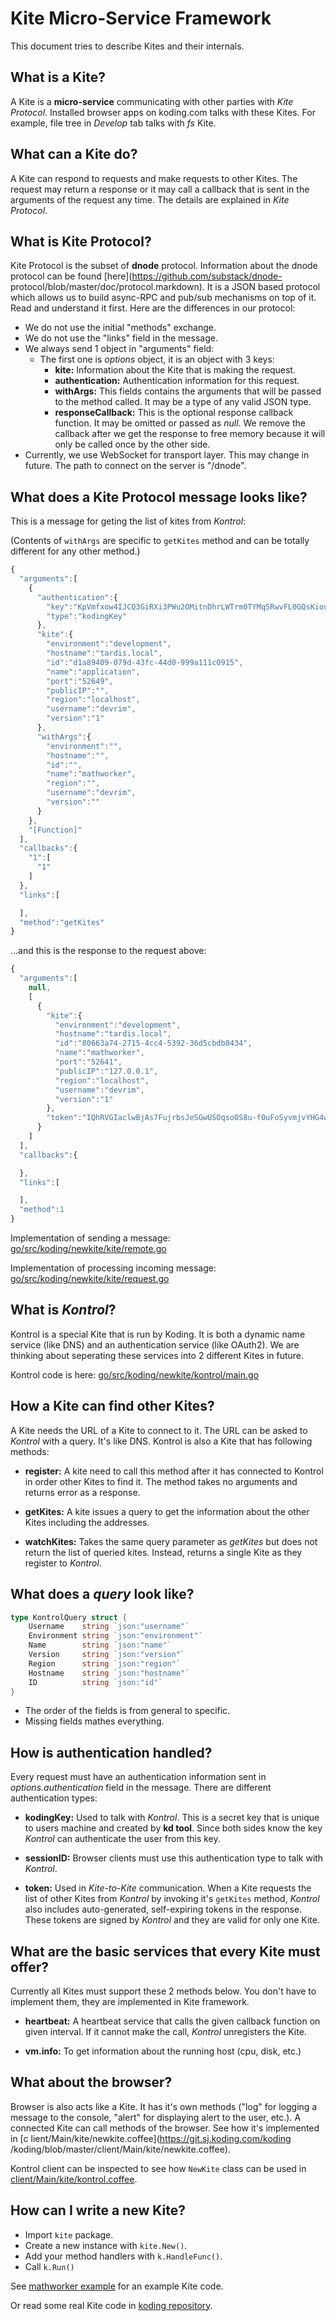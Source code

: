 Kite Micro-Service Framework
============================

This document tries to describe Kites and their internals.

What is a Kite?
---------------

A Kite is a **micro-service** communicating with other parties with *Kite Protocol*.
Installed browser apps on koding.com talks with these Kites. For example, file tree in
*Develop* tab talks with *fs* Kite.

What can a Kite do?
-------------------

A Kite can respond to requests and make requests to other Kites. The request
may return a response or it may call a callback that is sent in the arguments
of the request any time. The details are explained in *Kite Protocol*.

What is Kite Protocol?
----------------------

Kite Protocol is the subset of **dnode** protocol. Information about the dnode
protocol can be found [here](https://github.com/substack/dnode-
protocol/blob/master/doc/protocol.markdown). It is a JSON based protocol which
allows us to build async-RPC and pub/sub mechanisms on top of it. Read and
understand it first. Here are the differences in our protocol:

* We do not use the initial "methods" exchange.
* We do not use the "links" field in the message.
* We always send 1 object in "arguments" field:
    * The first one is *options* object, it is an object with 3 keys:
        * **kite:** Information about the Kite that is making the request.
        * **authentication:** Authentication information for this request.
        * **withArgs:** This fields contains the arguments that will be passed to the method called. It may be a type of any valid JSON type.
        * **responseCallback:** This is the optional response callback function. It may be omitted or passed as *null*. We remove the callback after we get the response to free memory because it will only be called once by the other side.
* Currently, we use WebSocket for transport layer. This may change in future. The path to connect on the server is "/dnode".


What does a Kite Protocol message looks like?
---------------------------------------------

This is a message for geting the list of kites from *Kontrol*:

(Contents of `withArgs` are specific to `getKites` method and can be totally different for any other method.)

```js
{
  "arguments":[
    {
      "authentication":{
        "key":"KpVmfxow4IJCQ3GiRXi3PWu2OMitnDhrLWTrm0TYMqSRwvFL0GQsKiouBL889Iu9",
        "type":"kodingKey"
      },
      "kite":{
        "environment":"development",
        "hostname":"tardis.local",
        "id":"d1a89409-079d-43fc-44d0-999a111c0915",
        "name":"application",
        "port":"52649",
        "publicIP":"",
        "region":"localhost",
        "username":"devrim",
        "version":"1"
      },
      "withArgs":{
        "environment":"",
        "hostname":"",
        "id":"",
        "name":"mathworker",
        "region":"",
        "username":"devrim",
        "version":""
      }
    },
    "[Function]"
  ],
  "callbacks":{
    "1":[
      "1"
    ]
  },
  "links":[

  ],
  "method":"getKites"
}
```

...and this is the response to the request above:

```js
{
  "arguments":[
    null,
    [
      {
        "kite":{
          "environment":"development",
          "hostname":"tardis.local",
          "id":"80663a74-2715-4cc4-5392-36d5cbdb0434",
          "name":"mathworker",
          "port":"52641",
          "publicIP":"127.0.0.1",
          "region":"localhost",
          "username":"devrim",
          "version":"1"
        },
        "token":"IQhRVGIaclwBjAs7FujrbsJeSGwUSOqsoOS8u-f0uFoSyvmjvYHG4wgpdcS36sxixP1giH3nn--JDzA4KMuupZnkyZzi0NbCb_ktX-asGWPzyhU45lvPuBRxVvgQKHTr6uD9kmxhgmbdN3sohcX7JpqTlkuJSVnGwLyFio6s4NkAYcQ="
      }
    ]
  ],
  "callbacks":{

  },
  "links":[

  ],
  "method":1
}
```

Implementation of sending a message: [go/src/koding/newkite/kite/remote.go](https://git.sj.koding.com/koding/koding/blob/master/go/src/koding/newkite/kite/remote.go)

Implementation of processing incoming message: [go/src/koding/newkite/kite/request.go](https://git.sj.koding.com/koding/koding/blob/master/go/src/koding/newkite/kite/request.go)

What is *Kontrol*?
------------------

Kontrol is a special Kite that is run by Koding. It is both a dynamic name service (like DNS) and an authentication service (like OAuth2). We are thinking about seperating these services into 2 different Kites in future.

Kontrol code is here: [go/src/koding/newkite/kontrol/main.go](https://git.sj.koding.com/koding/koding/blob/master/go/src/koding/newkite/kontrol/main.go)

How a Kite can find other Kites?
--------------------------------

A Kite needs the URL of a Kite to connect to it. The URL can be asked to *Kontrol* with a query. It's like DNS. Kontrol is also a Kite that has following methods:

* **register:** A kite need to call this method after it has connected to Kontrol in order other Kites to find it. The method takes no arguments and returns error as a response.

* **getKites:** A kite issues a query to get the information about the other Kites including the addresses.

* **watchKites:** Takes the same query parameter as *getKites* but does not return the list of queried kites. Instead, returns a single Kite as they register to *Kontrol*.

What does a *query* look like?
----------------------------

```go
type KontrolQuery struct {
    Username    string `json:"username"`
    Environment string `json:"environment"`
    Name        string `json:"name"`
    Version     string `json:"version"`
    Region      string `json:"region"`
    Hostname    string `json:"hostname"`
    ID          string `json:"id"`
}
```

* The order of the fields is from general to specific.
* Missing fields mathes everything.


How is authentication handled?
------------------------------

Every request must have an authentication information sent in *options.authentication* field in the message. There are different authentication types:

* **kodingKey:** Used to talk with *Kontrol*. This is a secret key that is unique to users machine and created by **kd tool**. Since both sides know the key *Kontrol* can authenticate the user from this key.

* **sessionID:** Browser clients must use this authentication type to talk with *Kontrol*.

* **token:** Used in *Kite-to-Kite* communication. When a Kite requests the list of other Kites from *Kontrol* by invoking it's `getKites` method, *Kontrol* also includes auto-generated, self-expiring tokens in the response. These tokens are signed by *Kontrol* and they are valid for only one Kite.

What are the basic services that every Kite must offer?
------------------------------------------------------------

Currently all Kites must support these 2 methods below. You don't have to
implement them, they are implemented in Kite framework.

* **heartbeat:** A heartbeat service that calls the given callback function on given interval. If it cannot make the call, *Kontrol* unregisters the Kite.

* **vm.info:** To get information about the running host (cpu, disk, etc.)


What about the browser?
-----------------------

Browser is also acts like a Kite. It has it's own methods ("log" for logging a
message to the console, "alert" for displaying alert to the user, etc.). A
connected Kite can call methods of the browser. See how it's implemented in [c
lient/Main/kite/newkite.coffee](https://git.sj.koding.com/koding
/koding/blob/master/client/Main/kite/newkite.coffee).

Kontrol client can be inspected to see how `NewKite` class can be used in [client/Main/kite/kontrol.coffee](https://git.sj.koding.com/koding/koding/blob/master/client/Main/kite/kontrol.coffee).


How can I write a new Kite?
---------------------------

* Import `kite` package.
* Create a new instance with `kite.New()`.
* Add your method handlers with `k.HandleFunc()`.
* Call `k.Run()`

See [mathworker example](http://git.sj.koding.com/koding/kite/blob/master/examples/mathworker.go)
for an example Kite code.

Or read some real Kite code in [koding repository](http://git.sj.koding.com/koding/koding/tree/master/go/src/koding/kites).
